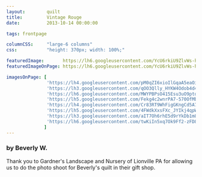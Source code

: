 ```yaml
---
layout:        quilt
title:         Vintage Rouge
date:          2013-10-14 00:00:00

tags: frontpage

columnCSS:     "large-6 columns"
css:           "height: 370px; width: 100%;"

featuredImage:       https://lh6.googleusercontent.com/YcU6rkiU9ZlvWs-hDVgR3AOlbel_FLjHf1HXEqgTQUA=w470
featuredImageOnPage: https://lh6.googleusercontent.com/YcU6rkiU9ZlvWs-hDVgR3AOlbel_FLjHf1HXEqgTQUA=w1000

imagesOnPage: [
               'https://lh4.googleusercontent.com/pM0qZI6xioIlGqaA5eaOi8f9Hi8-F_Xxmqwde0asvkY=w303',
               'https://lh3.googleusercontent.com/qOO3Qlly_HYKW4Odob4d4PYdMMaiLZwwyCQafsdM29s=w303',
               'https://lh6.googleusercontent.com/MWYPBPsO415Esu3uO9ptodxKKECc7AY3EXflIl8hP6Y=w303',
               'https://lh5.googleusercontent.com/Fekg4c2wnrPA7-570OfMb3iTArc5fKfvLrdVRBPTmCI=w303',
               'https://lh4.googleusercontent.com/Cr83RT9WhFigGKngCd5A7HBizxLcDnZ93MLPL0FNk-U=w303',
               'https://lh5.googleusercontent.com/4FWdkXxsFXc_JYIkj4qpWWKaWhRkt_9a-HANHL2rK9Y=w303',
               'https://lh3.googleusercontent.com/aIT7Oh6rhE5d9rYkDb1m8SymR6QRkUKhPNsm2LE_kLc=w303',
               'https://lh6.googleusercontent.com/twKiIn5xq7Ok9Ff2-zFD8SEejFDmca6VxbGrJdQswNg=w303'
              ]
---
```


### by Beverly W.

Thank you to Gardner's Landscape and Nursery of Lionville PA for allowing us to do the photo shoot for Beverly's quilt in their gift shop.
